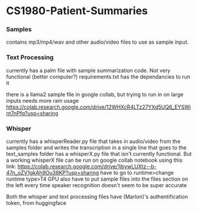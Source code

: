 # CS1980-Patient-Summaries

### Samples
contains mp3/mp4/wav and other audio/video files to use as sample input.

### Text Processing
currently has a palm file with sample summarization code. Not very functional (better computer?)
requirements.txt has the dependancies to run it

there is a llama2 sample file in google collab, but trying to run in on large inputs needs more ram usage
https://colab.research.google.com/drive/12WHXcR4LTz27YXd5UQ6_EYSWint7nPfq?usp=sharing

### Whisper
currently has a whisperReader.py file that takes in audio/video from the samples folder and writes 
the transcription in a single line that goes to the text_samples folder
has a whisperX.py file that isn't currently functional. But a working whisperX file can be run
on google collab notebook using this link:
https://colab.research.google.com/drive/1jbywLUXtz--b-47n_oZV1gkAh9Ou38KP?usp=sharing
have to go to runtime>change runtime type>T4 GPU
also have to put sample files into the files section on the left every time
speaker recognition doesn't seem to be super accurate

Both the whisper and text processing files have (Marlon)'s authentification token, from huggingface

